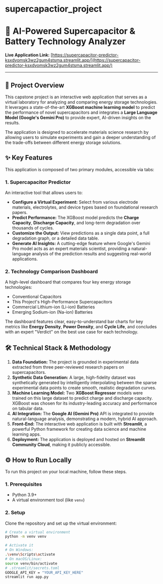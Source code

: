 # supercapactior_project
# 🔋 AI-Powered Supercapacitor & Battery Technology Analyzer

**Live Application Link:** [https://supercapacitor-predictor-ksxdvomsk3wz2gum4stsma.streamlit.app/](https://supercapacitor-predictor-ksxdvomsk3wz2gum4stsma.streamlit.app/)

---

## 🚀 Project Overview

This capstone project is an interactive web application that serves as a virtual laboratory for analyzing and comparing energy storage technologies. It leverages a state-of-the-art **XGBoost machine learning model** to predict the performance of novel supercapacitors and integrates a **Large Language Model (Google's Gemini Pro)** to provide expert, AI-driven insights on the results.

The application is designed to accelerate materials science research by allowing users to simulate experiments and gain a deeper understanding of the trade-offs between different energy storage solutions.

## ✨ Key Features

This application is composed of two primary modules, accessible via tabs:

### 1. Supercapacitor Predictor
An interactive tool that allows users to:
- **Configure a Virtual Experiment:** Select from various electrode materials, electrolytes, and device types based on foundational research papers.
- **Predict Performance:** The XGBoost model predicts the **Charge Capacity**, **Discharge Capacity**, and long-term degradation over thousands of cycles.
- **Customize the Output:** View predictions as a single data point, a full degradation graph, or a detailed data table.
- **Generate AI Insights:** A cutting-edge feature where Google's Gemini Pro model acts as an expert materials scientist, providing a natural-language analysis of the prediction results and suggesting real-world applications.

### 2. Technology Comparison Dashboard
A high-level dashboard that compares four key energy storage technologies:
- Conventional Capacitors
- This Project's High-Performance Supercapacitors
- Commercial Lithium-ion (Li-ion) Batteries
- Emerging Sodium-ion (Na-ion) Batteries

The dashboard features clear, easy-to-understand bar charts for key metrics like **Energy Density**, **Power Density**, and **Cycle Life**, and concludes with an expert "Verdict" on the best use case for each technology.

## 🛠️ Technical Stack & Methodology

1.  **Data Foundation:** The project is grounded in experimental data extracted from three peer-reviewed research papers on supercapacitors.
2.  **Synthetic Data Generation:** A large, high-fidelity dataset was synthetically generated by intelligently interpolating between the sparse experimental data points to create smooth, realistic degradation curves.
3.  **Machine Learning Model:** Two **XGBoost Regressor** models were trained on this large dataset to predict charge and discharge capacity. XGBoost was chosen for its industry-leading accuracy and performance on tabular data.
4.  **AI Integration:** The **Google AI (Gemini Pro)** API is integrated to provide natural-language analysis, demonstrating a modern, hybrid AI approach.
5.  **Front-End:** The interactive web application is built with **Streamlit**, a powerful Python framework for creating data science and machine learning apps.
6.  **Deployment:** The application is deployed and hosted on **Streamlit Community Cloud**, making it publicly accessible.

## ⚙️ How to Run Locally

To run this project on your local machine, follow these steps.

### 1. Prerequisites
- Python 3.9+
- A virtual environment tool (like `venv`)

### 2. Setup
Clone the repository and set up the virtual environment:
```bash
# Create a virtual environment
python -m venv venv

# Activate it
# On Windows:
.\venv\Scripts\activate
# On macOS/Linux:
source venv/bin/activate
# .streamlit/secrets.toml
GOOGLE_API_KEY = "YOUR_API_KEY_HERE"
streamlit run app.py
